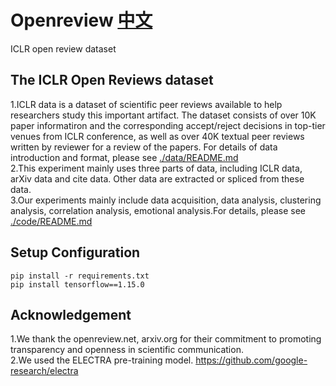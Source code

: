 # Openreview [中文](https://mp.weixin.qq.com/s/doBnqcdaP4xEGYY3kDR2eQ)
ICLR open review dataset
## The ICLR Open Reviews dataset<br>
1.ICLR data is a dataset of scientific peer reviews available to help researchers study this important artifact. The dataset consists of over 10K paper informatiron and the corresponding accept/reject decisions in top-tier venues from ICLR conference, as well as over 40K textual peer reviews written by reviewer for a review of the papers. For details of data introduction and format, please see [./data/README.md](./data/README.md)<br>
2.This experiment mainly uses three parts of data, including ICLR data, arXiv data and cite data. Other data are extracted or spliced from these data.<br>
3.Our experiments mainly include data acquisition, data analysis, clustering analysis, correlation analysis, emotional analysis.For details, please see [./code/README.md](./code/README.md)<br>
## Setup Configuration
```
pip install -r requirements.txt
pip install tensorflow==1.15.0
```
## Acknowledgement
1.We thank the openreview.net, arxiv.org for their commitment to promoting transparency and openness in scientific communication.<br>
2.We used the ELECTRA pre-training model. https://github.com/google-research/electra
